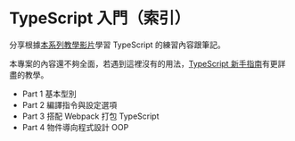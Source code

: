 # TypeScript 入門（索引）

分享根據[本系列教學影片](https://youtube.com/playlist?list=PLmOn9nNkQxJGwOhSsQ5H9JTPmiXGmy8Zw&si=QaNwU4I2PinfvP0T)學習 TypeScript 的練習內容跟筆記。

本專案的內容還不夠全面，若遇到這裡沒有的用法，[TypeScript 新手指南](https://willh.gitbook.io/typescript-tutorial)有更詳盡的教學。

- Part 1 基本型別
- Part 2 編譯指令與設定選項
- Part 3 搭配 Webpack 打包 TypeScript
- Part 4 物件導向程式設計 OOP
